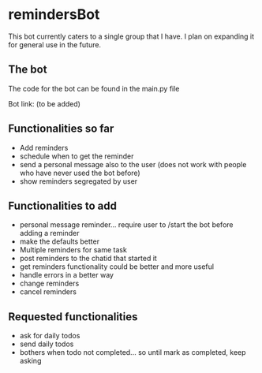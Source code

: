 # remindersBot

This bot currently caters to a single group that I have. I plan on expanding it for general use in the future.

## The bot

The code for the bot can be found in the main.py file

Bot link: (to be added)

## Functionalities so far 
- Add reminders
- schedule when to get the reminder
- send a personal message also to the user (does not work with people who have never used the bot before)
- show reminders segregated by user

## Functionalities to add
- personal message reminder... require user to /start the bot before adding a reminder
- make the defaults better
- Multiple reminders for same task
- post reminders to the chatid that started it
- get reminders functionality could be better and more useful
- handle errors in a better way
- change reminders
- cancel reminders

## Requested functionalities
- ask for daily todos
- send daily todos
- bothers when todo not completed... so until mark as completed, keep asking